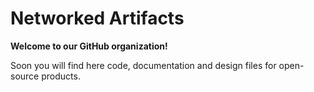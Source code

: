 # Networked Artifacts

**Welcome to our GitHub organization!**

Soon you will find here code, documentation and design files for open-source products.
